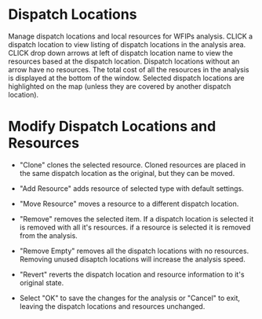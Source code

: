 <link href="wfips.css" rel="stylesheet" type="text/css">

<head><title>WFIPS: Dispatch Locations</title></head>

Dispatch Locations
========

Manage dispatch locations and local resources for WFIPs analysis. 
CLICK a dispatch location to view listing of dispatch locations 
in the analysis area. CLICK drop down arrows at left of dispatch
location name to view the resources based at the dispatch location. 
Dispatch locations without an arrow have no resources. The total 
cost of all the resources in the analysis is displayed at the bottom 
of the window. Selected dispatch locations are highlighted on the 
map (unless they are covered by another dispatch location).

Modify Dispatch Locations and Resources
=========

- "Clone" clones the selected resource. Cloned resources are placed 
in the same dispatch location as the original, but they can be moved.

- "Add Resource" adds resource of selected type with default settings.

- "Move Resource" moves a resource to a different dispatch location.

- "Remove" removes the selected item. If a dispatch location is 
selected it is removed with all it's resources. if a resource is 
selected it is removed from the analysis.

- "Remove Empty" removes all the dispatch locations with no resources.
Removing unused disaptch locations will increase the analysis speed.

- "Revert" reverts the dispatch location and resource information to
it's original state.

- Select "OK" to save the changes for the analysis or "Cancel" to 
exit, leaving the dispatch locations and resources unchanged.

 

